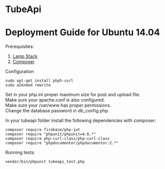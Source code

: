 # TubeApi

# Deployment Guide for Ubuntu 14.04

Prerequisites:  
1. [Lamp Stack](https://help.ubuntu.com/community/ApacheMySQLPHP)  
2. [Composer](https://getcomposer.org/) 

Configuration 
```
sudo apt-get install php5-curl
sudo a2enmod rewrite
```
Set in your php.ini proper maximum size for post and upload file.  
Make sure your apache.conf is also configured.  
Make sure your /var/www has proper permissions.  
Change the database password in db_config.php.  


In your tubeapi folder install the following dependencies with composer:
```
composer require firebase/php-jwt
composer require "phpunit/phpunit=4.6.*"
composer require php-curl-class/php-curl-class
composer require "phpdocumentor/phpdocumentor:2.*"
```


Running tests:

```
vendor/bin/phpunit tubeapi_test.php 

```

